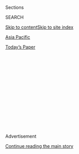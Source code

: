 <div id="app">

<div>

<div>

<div>

<div class="NYTAppHideMasthead css-1q2w90k e1suatyy0">

<div class="section css-ui9rw0 e1suatyy2">

<div class="css-eph4ug er09x8g0">

<div class="css-6n7j50">

</div>

<span class="css-1dv1kvn">Sections</span>

<div class="css-10488qs">

<span class="css-1dv1kvn">SEARCH</span>

</div>

[Skip to content](#site-content)[Skip to site index](#site-index)

</div>

<div id="masthead-section-label" class="css-1wr3we4 eaxe0e00">

[Asia
Pacific](https://www.nytimes3xbfgragh.onion/section/world/asia)

</div>

<div class="css-10698na e1huz5gh0">

</div>

</div>

<div id="masthead-bar-one" class="section hasLinks css-15hmgas e1csuq9d3">

<div class="css-uqyvli e1csuq9d0">

</div>

<div class="css-1uqjmks e1csuq9d1">

</div>

<div class="css-9e9ivx">

[](https://myaccount.nytimes3xbfgragh.onion/auth/login?response_type=cookie&client_id=vi)

</div>

<div class="css-1bvtpon e1csuq9d2">

[Today’s
Paper](https://www.nytimes3xbfgragh.onion/section/todayspaper)

</div>

</div>

</div>

</div>

<div data-aria-hidden="false">

<div id="site-content" data-role="main">

<div>

<div class="css-1aor85t" style="opacity:0.000000001;z-index:-1;visibility:hidden">

<div class="css-1hqnpie">

<div class="css-epjblv">

<span class="css-17xtcya">[Asia
Pacific](/section/world/asia)</span><span class="css-x15j1o">|</span><span class="css-fwqvlz">South
Korean President’s Leadership Style Is Seen as Factor in
Scandal</span>

</div>

<div class="css-k008qs">

<div class="css-1iwv8en">

<span class="css-18z7m18"></span>

<div>

</div>

</div>

<span class="css-1n6z4y">https://nyti.ms/2epM3vj</span>

<div class="css-1705lsu">

<div class="css-4xjgmj">

<div class="css-4skfbu" data-role="toolbar" data-aria-label="Social Media Share buttons, Save button, and Comments Panel with current comment count" data-testid="share-tools">

  - 
  - 
  - 
  - 
    
    <div class="css-6n7j50">
    
    </div>

  - 

</div>

</div>

</div>

</div>

</div>

</div>

<div class="css-13pd83m">

</div>

<div id="top-wrapper" class="css-1sy8kpn">

<div id="top-slug" class="css-l9onyx">

Advertisement

</div>

[Continue reading the main
story](#after-top)

<div class="ad top-wrapper" style="text-align:center;height:100%;display:block;min-height:250px">

<div id="top" class="place-ad" data-position="top" data-size-key="top">

</div>

</div>

<div id="after-top">

</div>

</div>

<div id="sponsor-wrapper" class="css-1hyfx7x">

<div id="sponsor-slug" class="css-19vbshk">

Supported by

</div>

[Continue reading the main
story](#after-sponsor)

<div id="sponsor" class="ad sponsor-wrapper" style="text-align:center;height:100%;display:block">

</div>

<div id="after-sponsor">

</div>

</div>

<div class="css-1vkm6nb ehdk2mb0">

# South Korean President’s Leadership Style Is Seen as Factor in Scandal

</div>

<div class="css-79elbk" data-testid="photoviewer-wrapper">

<div class="css-z3e15g" data-testid="photoviewer-wrapper-hidden">

</div>

<div class="css-1a48zt4 ehw59r15" data-testid="photoviewer-children">

![<span class="css-16f3y1r e13ogyst0" data-aria-hidden="true">President
Park Geun-hye of South Korea bowed in apology as she delivered an
address to the
nation.</span><span class="css-cnj6d5 e1z0qqy90" itemprop="copyrightHolder"><span class="css-1ly73wi e1tej78p0">Credit...</span><span><span>Yonhap/European
Pressphoto
Agency</span></span></span>](https://static01.graylady3jvrrxbe.onion/images/2016/11/12/world/12PARK/12PARK-articleLarge.jpg?quality=75&auto=webp&disable=upscale)

</div>

</div>

<div class="css-xt80pu e12qa4dv0">

<div class="css-18e8msd">

<div class="css-vp77d3 epjyd6m0">

<div class="css-1baulvz">

By [<span class="css-1baulvz last-byline" itemprop="name">Choe
Sang-Hun</span>](http://www.nytimes3xbfgragh.onion/by/choe-sang-hun)

</div>

</div>

  - Nov. 11,
    2016

  - 
    
    <div class="css-4xjgmj">
    
    <div class="css-d8bdto" data-role="toolbar" data-aria-label="Social Media Share buttons, Save button, and Comments Panel with current comment count" data-testid="share-tools">
    
      - 
      - 
      - 
      - 
        
        <div class="css-6n7j50">
        
        </div>
    
      - 
    
    </div>
    
    </div>

</div>

</div>

<div class="section meteredContent css-1r7ky0e" name="articleBody" itemprop="articleBody">

<div class="css-1fanzo5 StoryBodyCompanionColumn">

<div class="css-53u6y8">

SEOUL, South Korea — A police detective who worked in the South Korean
president’s office filed a report in 2014 accusing relatives and
associates of an unofficial presidential adviser of meddling in state
affairs.

He was promptly reassigned.

That was just the start of his troubles. After a newspaper reported some
of his findings, the detective, Park Kwan-cheon, who worked as an
anti-graft watchdog, was charged with leaking government documents.
President Park Geun-hye, who is not related to Mr. Park, accused him of
“undermining national discipline.” He was convicted and spent 16
months in prison.

To opponents of the president, the case confirms that she is just like
her father, the military dictator Park Chung-hee: an isolated,
authoritarian leader who uses state power against critics while shielded
by a small coterie of advisers.

Mr. Park is not the only official who paid for raising alarms about the
adviser, Choi Soon-sil, a longtime friend of the president who is at the
center of the
[scandal](http://www.nytimes3xbfgragh.onion/2016/11/06/world/asia/south-koreans-ashamed-over-les-secretive-adviser.html)
crippling her administration. Other officials were demoted or forced to
resign. At least two people, including a journalist, were prosecuted for
spreading rumors that Ms. Park had a relationship with Ms. Choi’s
ex-husband.

</div>

</div>

<div class="css-1fanzo5 StoryBodyCompanionColumn">

<div class="css-53u6y8">

As the scandal grows, even many older South Koreans who revere Ms.
Park’s father — and who were crucial to her election victory in 2012 —
have turned against her. Her approval numbers have dropped to record
lows, and crowds of protesters have called on her to resign. A large
demonstration in Seoul was expected on Saturday.

“In the end, she turned out to be a dunderhead who couldn’t even
separate public affairs from private friendships,” said Kim Ky-baek, 64,
who runs a nationalist website, Minjokcorea. “What so disappointed
conservatives like me is that she tainted her father’s name, rather than
honoring it.”

Prosecutors have charged Ms. Choi with leveraging her ties to Ms. Park
to extort millions from South Korean businesses; they have also charged
one aide to Ms. Park with helping her to do so. News reports have said
that Ms. Choi held considerable sway in the presidential Blue House and
the Ministry of Culture, Sports and Tourism, despite having no official
post or background in policy. Ms. Park has said only that Ms. Choi
edited some of her speeches.

In addition, Ms. Choi’s background — her father, who was also close to
Ms. Park, led a fringe religious sect — has led many South Koreans to
conclude that Ms. Choi wielded a sort of cultlike control over the
president. Ms. Park denied this.

Such colorful accusations aside, the notion that Ms. Park relies too
heavily on a few trusted aides — one of whom might one day betray her,
like the intelligence chief who assassinated her father in 1979 — has
been part of South Korean political discussion for years. A former
cabinet minister recently compared her advisers to cockroaches, saying
that they operated in the shadows.

</div>

</div>

<div class="css-1fanzo5 StoryBodyCompanionColumn">

<div class="css-53u6y8">

Ms. Park’s detached leadership style may have encouraged such
speculation. She holds just one news conference a year. Even after
apologizing on Nov. 4 for the Choi scandal and agreeing to be questioned
by investigators if asked, she took no questions from reporters. Some of
her senior presidential aides said that they have never had a one-on-one
policy meeting with Ms. Park.

Her government’s zealous pursuit of ideological opponents has also
invited comparisons to her father’s rule. In 2014, it forced a small
left-wing party to disband, on the grounds that it subscribed to North
Korean ideology. A performance artist was indicted over graffiti
directed toward Ms. Park that read “sayonara,” the Japanese word for
goodbye.

In 2014, a Japanese reporter, Tatsuya Kato, was charged with defamation
for reporting rumors that Ms. Park and Ms. Choi’s husband, himself a
former parliamentary aide for Ms. Park, had been engaged in a romantic
liaison during the sinking of a ferry that killed hundreds of students.
[Mr. Kato was later
acquitted](http://www.nytimes3xbfgragh.onion/2015/12/18/world/asia/south-korea-park-geun-hye-defamation-verdict.html),
but in 2015, a South Korean activist was imprisoned for [scattering
leaflets that carried the same
rumor](http://www.nytimes3xbfgragh.onion/2016/03/06/world/asia/defamation-laws-south-korea-critics-press-freedom.html).

And officials like Mr. Park, the former police officer, have paid a
price for investigating Ms. Choi or her family. In 2013, two officials
at the culture and sports ministry who pursued accusations that her
family interfered in the affairs of an equestrian association — Ms.
Choi’s daughter is an equestrian — were banished to obscure positions
and later resigned.

This summer, Lee Seok-su, a senior government auditor appointed by Ms.
Park to monitor the president’s relatives and associates, was forced to
resign after looking into corruption allegations involving Ms. Choi and
presidential aides. Several aides sued journalists in 2014 for reporting
similar allegations involving them and Ms. Choi’s husband. One of those
aides was recently arrested on charges of passing on classified
presidential documents to Ms. Choi.

Prosecutors are [being pressured to expand their
inquiry](http://www.nytimes3xbfgragh.onion/2016/11/04/world/asia/south-korea-park-geun-hye-investigation.html)
to include Ms. Park. In July last year, she invited 17 senior South
Korean executives to the Blue House, and it has been suggested in
domestic news media that she may have asked them to donate to
foundations controlled by Ms. Choi.

Ms. Park’s office denied any wrongdoing tied to the meetings. It said it
could not comment on matters under prosecutors’ investigation but added
that many news reports were speculative.

</div>

</div>

<div class="css-1fanzo5 StoryBodyCompanionColumn">

<div class="css-53u6y8">

Ms. Park has apologized twice for the Choi scandal in televised
speeches, saying that she had let her guard down with a trusted friend.
But she did not say whether she knew about Ms. Choi’s alleged extortion.

On the day of her second speech, however, new evidence emerged that her
administration had put heavy-handed pressure on businesses in the past.
MBN, a cable news channel, broadcast a recording of a 2013 telephone
conversation in which a presidential aide told an executive at CJ, a
food and entertainment conglomerate, that Ms. Park wanted its vice
chairwoman to resign for reasons he did not specify. “We want her to
quit,” the aide said. “What more explanation do you need?”

That recording, too, raised memories of South Korea’s authoritarian
past. One of the military dictators who succeeded Ms. Park’s father,
Chun Doo-hwan, forced businesses to donate to a foundation under his
control in the 1980s. Big business in South Korea remain vulnerable to
political manipulation because of their murky corporate governance, said
Kim Sang-jo, an economist at Hansung University in Seoul.

“What people find so outrageous and anachronistic is that a similar
thing is still happening in South Korea 30 years later,” Mr. Kim said.

In a bid to regain public trust, Ms. Park recently agreed to [cede some
power to a prime
minister](http://www.nytimes3xbfgragh.onion/2016/11/08/world/asia/south-korea-park-choi-scandal-parliament.html)
chosen by the opposition-dominated Parliament. But such moves have
failed to defuse the scandal. Large protests denouncing Ms. Park have
been held in central Seoul on a weekly basis.

“Poetic justice is what comes to mind,” Mr. Park, the former police
officer who investigated Ms. Choi’s family in 2014, recently told
reporters.

</div>

</div>

</div>

<div>

</div>

<div>

</div>

<div>

</div>

<div>

<div id="bottom-wrapper" class="css-1ede5it">

<div id="bottom-slug" class="css-l9onyx">

Advertisement

</div>

[Continue reading the main
story](#after-bottom)

<div id="bottom" class="ad bottom-wrapper" style="text-align:center;height:100%;display:block;min-height:90px">

</div>

<div id="after-bottom">

</div>

</div>

</div>

</div>

</div>

## Site Index

<div>

</div>

## Site Information Navigation

  - [© <span>2020</span> <span>The New York Times
    Company</span>](https://help.nytimes3xbfgragh.onion/hc/en-us/articles/115014792127-Copyright-notice)

<!-- end list -->

  - [NYTCo](https://www.nytco.com/)
  - [Contact
    Us](https://help.nytimes3xbfgragh.onion/hc/en-us/articles/115015385887-Contact-Us)
  - [Work with us](https://www.nytco.com/careers/)
  - [Advertise](https://nytmediakit.com/)
  - [T Brand Studio](http://www.tbrandstudio.com/)
  - [Your Ad
    Choices](https://www.nytimes3xbfgragh.onion/privacy/cookie-policy#how-do-i-manage-trackers)
  - [Privacy](https://www.nytimes3xbfgragh.onion/privacy)
  - [Terms of
    Service](https://help.nytimes3xbfgragh.onion/hc/en-us/articles/115014893428-Terms-of-service)
  - [Terms of
    Sale](https://help.nytimes3xbfgragh.onion/hc/en-us/articles/115014893968-Terms-of-sale)
  - [Site
    Map](https://spiderbites.nytimes3xbfgragh.onion)
  - [Help](https://help.nytimes3xbfgragh.onion/hc/en-us)
  - [Subscriptions](https://www.nytimes3xbfgragh.onion/subscription?campaignId=37WXW)

</div>

</div>

</div>

</div>
